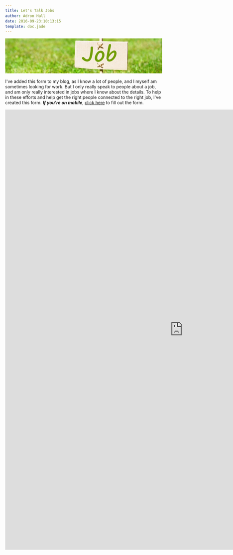 ```yaml
---
title: Let's Talk Jobs
author: Adron Hall
date: 2016-09-23:10:13:15
template: doc.jade
---
```

![Let's talk about a job?](job.png)

I've added this form to my blog, as I know a lot of people, and I myself am sometimes looking for work. But I only really speak to people about a job, and am only really interested in jobs where I know about the details. To help in these efforts and help get the right people connected to the right job, I've created this form. ***If you're on mobile***, [click here](https://goo.gl/forms/SpzPr2U4V8gon8uh2) to fill out the form.

<iframe src="https://docs.google.com/forms/d/e/1FAIpQLSc_ankvTcXRa5CyUEPi8L1vEzJnskSEVdRznJoZKrZ_ogpObg/viewform?embedded=true" width="1140" height="1410" frameborder="0" marginheight="0" marginwidth="0">Loading...</iframe>

